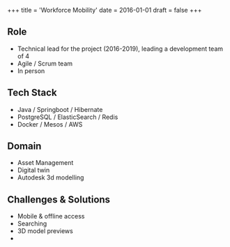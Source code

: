 +++
title = 'Workforce Mobility'
date = 2016-01-01
draft = false
+++

## Role
* Technical lead for the project (2016-2019), leading a development team of 4
* Agile / Scrum team
* In person

## Tech Stack
* Java / Springboot / Hibernate
* PostgreSQL / ElasticSearch / Redis
* Docker / Mesos / AWS

## Domain
* Asset Management
* Digital twin
* Autodesk 3d modelling

## Challenges & Solutions
* Mobile & offline access
* Searching
* 3D model previews
*
